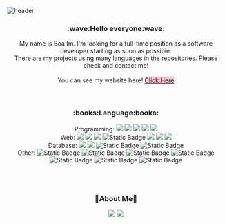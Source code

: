 ![header](https://capsule-render.vercel.app/api?type=Waving&color=gradient&height=300&section=header&text=Boa%20Im&fontSize=90&animation=fadeIn)


<div align="center">
  <h3>:wave:Hello everyone:wave:</h3> 
  My name is Boa Im. I'm looking for a full-time position as a software developer starting as soon as possible.<br>
  There are my projects using many languages in the repositories. Please check and contact me!<br>
  <br>You can see my website here!
  <a type="button" href="https://boa-im.github.io" style="border: none; background-color: pink">Click Here</a>
</div>
<br><br>

<div align="center">
  <h3>:books:Language:books:</h3>
  Programming: 
<img src="https://img.shields.io/badge/C%23-239120?style=flat-square&logo=Csharp&logoColor=white"/></a>
<img src="https://img.shields.io/badge/Java-blue"/></a>
<img src="https://img.shields.io/badge/TypeScript-3178C6?style=flat-square&logo=typescript&logoColor=FFFFFF"/></a>
<img src="https://img.shields.io/badge/Javascript-F7DF1E?style=flat-square&logo=JavaScript&logoColor=white"/></a>
<img src="https://img.shields.io/badge/Python-ffde57?style=flat-square&logo=python&logoColor=3776AB"/></a>
<br> Web: 
<img src="https://img.shields.io/badge/HTML-E34F26?style=flat-square&logo=HTML5&logoColor=white"/></a>
<img src="https://img.shields.io/badge/CSS-1572B6?style=flat-square&logo=CSS3&logoColor=white"/></a>
<img src="https://img.shields.io/badge/JSP-blue"/></a>
<img alt="Static Badge" src="https://img.shields.io/badge/Angular-0F0F11?style=flat-square&logo=angular&logoColor=FF0000">
<img src="https://img.shields.io/badge/ASP%2ENET-512BD4?style=flat-square&logo=.NET&logoColor=white">
<img src="https://img.shields.io/badge/Node%2EJS-339933?style=flat-square&logo=Node.js&logoColor=white"/></a>
<img src="https://img.shields.io/badge/JQuery-0769AD?style=flat-square&logo=JQuery&logoColor=white">
<br> Database: 
<img src="https://img.shields.io/badge/MySQL-4479A1?style=flat-square&logo=MySQL&logoColor=white">
<img src="https://img.shields.io/badge/MSSQL-CC2927?style=flat-square&logo=Microsoft SQL Server&logoColor=white">
<img alt="Static Badge" src="https://img.shields.io/badge/Oracle-F80000?style=flat-square&logo=oracle&logoColor=FFFFFF">
<img alt="Static Badge" src="https://img.shields.io/badge/mongoDB-47A248?style=flat-square&logo=MongoDB&logoColor=FFFFFF">
<br> Other: 
<img alt="Static Badge" src="https://img.shields.io/badge/Git-F05032?style=flat-square&logo=git&logoColor=FFFFFF">
<img alt="Static Badge" src="https://img.shields.io/badge/Azure-0080ff?style=flat-square&logoColor=FFFFFF">
<img alt="Static Badge" src="https://img.shields.io/badge/DevOps-8a71af?style=flat-square&logoColor=FFFFFF">
<img alt="Static Badge" src="https://img.shields.io/badge/AWS-232F3E?style=flat-square&logo=amazonwebservices&logoColor=%23FF9900">
<img alt="Static Badge" src="https://img.shields.io/badge/GCP-4285F4?style=flat-square&logo=googlecloud&logoColor=%23FFFFFF">
<img alt="Static Badge" src="https://img.shields.io/badge/Jira-0052CC?style=flat-square&logo=jira&logoColor=%23FFFFFF">
<img alt="Static Badge" src="https://img.shields.io/badge/Spring%20Boot-6DB33F?style=flat-square&logo=springboot&logoColor=%23FFFFFF">

</div>

<br><br>

<div align="center">
  <h3>🍒About Me🍒</h3>
  <a href="https://www.instagram.com/im_see_mi"><img src="https://img.shields.io/badge/Instagram-E4405F?style=flat-square&logo=Instagram&logoColor=white&link=https://www.instagram.com/im_see_mi"/></a>
  <a href="mailto:qhdk15@gmail.com"><img src="https://img.shields.io/badge/Gmail-EA4335?style=flat-square&logo=Gmail&logoColor=white&link=mailto:qhdk15@gmail.com"/></a>
</div>
